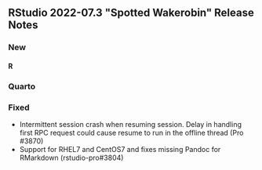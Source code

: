 ## RStudio 2022-07.3 "Spotted Wakerobin" Release Notes

### New

#### R

### Quarto

### Fixed

* Intermittent session crash when resuming session. Delay in handling first RPC request could cause resume to run in the offline thread (Pro #3870)
* Support for RHEL7 and CentOS7 and fixes missing Pandoc for RMarkdown (rstudio-pro#3804)